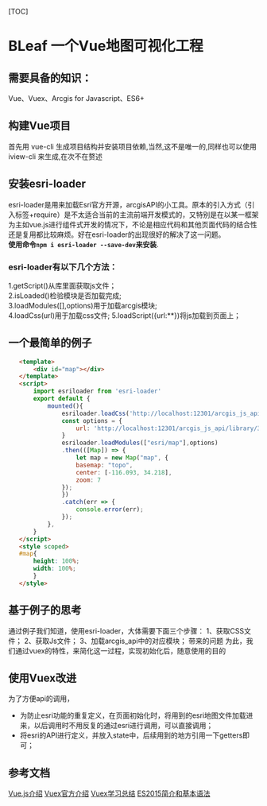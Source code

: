  [TOC] 
# BLeaf 一个Vue地图可视化工程
## 需要具备的知识：
Vue、Vuex、Arcgis for Javascript、ES6+
## 构建Vue项目
首先用 vue-cli 生成项目结构并安装项目依赖,当然,这不是唯一的,同样也可以使用 iview-cli 来生成,在次不在赘述
## 安装esri-loader
 esri-loader是用来加载Esri官方开源，arcgisAPI的小工具。原本的引入方式（引入标签+require）是不太适合当前的主流前端开发模式的，又特别是在以某一框架为主如vue.js进行组件式开发的情况下，不论是相应代码和其他页面代码的结合性还是复用都比较麻烦。好在esri-loader的出现很好的解决了这一问题。  
 **使用命令`npm i esri-loader --save-dev`来安装**.  
 ### esri-loader有以下几个方法：
 1.getScript()从库里面获取js文件；  
 2.isLoaded()检验模块是否加载完成;  
 3.loadModules([],options)用于加载arcgis模块;  
 4.loadCss(url)用于加载css文件; 
 5.loadScript({url:**})将js加载到页面上；
 ## 一个最简单的例子
 ``` html
    <template>
        <div id="map"></div>
    </template>
    <script>
        import esriloader from 'esri-loader'
        export default {
            mounted(){
                esriloader.loadCss('http://localhost:12301/arcgis_js_api/library/3.28/3.28/esri/css/esri.css');
                const options = {
                    url: 'http://localhost:12301/arcgis_js_api/library/3.28/3.28/init.js'
                }
                esriloader.loadModules(["esri/map"],options)
                .then(([Map]) => {
                    let map = new Map("map", {
                    basemap: "topo", 
                    center: [-116.093, 34.218],
                    zoom: 7
                });
                })
                .catch(err => {
                    console.error(err);
                });
            },
        }
    </script>
    <style scoped>
    #map{
        height: 100%;
        width: 100%;
        }
    </style>
 ```
 ## 基于例子的思考
 通过例子我们知道，使用esri-loader，大体需要下面三个步骤：
 1、获取CSS文件；
 2、获取Js文件；
 3、加载arcgis_api中的对应模块；
 带来的问题
 为此，我们通过vuex的特性，来简化这一过程，实现初始化后，随意使用的目的
 ## 使用Vuex改进
 为了方便api的调用，
 * 为防止esri功能的重复定义，在页面初始化时，将用到的esri地图文件加载进来，以后调用时不用反复的通过esri进行调用，可以直接调用；
 * 将esri的API进行定义，并放入state中，后续用到的地方引用一下getters即可；

 ## 参考文档
 [Vue.js介绍](https://cn.vuejs.org/v2/guide/index.html)
 [Vuex官方介绍](https://vuex.vuejs.org/zh/)
 [Vuex学习总结](https://www.cnblogs.com/libin-1/p/6518902.html)
 [ES2015简介和基本语法](https://www.jianshu.com/p/220a54f7adce)